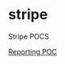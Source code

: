 # stripe
Stripe POCS

[Reporting POC](https://github.com/aemperor/stripe/blob/master/reports/RUNNINGREPORTS.md)
